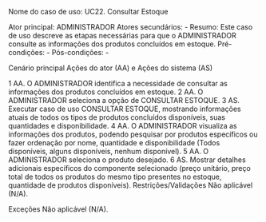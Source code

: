 Nome do caso de uso: UC22. Consultar Estoque

Ator principal: ADMINISTRADOR
Atores secundários: -
Resumo: Este caso de uso descreve as etapas necessárias para que o ADMINISTRADOR consulte as informações dos produtos concluídos em estoque.
Pré-condições: -
Pós-condições: -

Cenário principal
Ações do ator (AA) e Ações do sistema (AS)

1 AA. O ADMINISTRADOR identifica a necessidade de consultar as informações dos produtos concluídos em estoque.
2 AA. O ADMINISTRADOR seleciona a opção de CONSULTAR ESTOQUE.
3 AS. Executar caso de uso CONSULTAR ESTOQUE, mostrando informações atuais de todos os tipos de produtos concluídos disponíveis, suas quantidades e disponibilidade.
4 AA. O ADMINISTRADOR visualiza as informações dos produtos, podendo pesquisar por produtos específicos ou fazer ordenação por nome, quantidade e disponibilidade (Todos disponíveis, alguns disponíveis, nenhum disponível).
5 AA. O ADMINISTRADOR seleciona o produto desejado.
6 AS. Mostrar detalhes adicionais específicos do componente selecionado (preço unitário, preço total de todos os produtos do mesmo tipo presentes no estoque, quantidade de produtos disponíveis).
Restrições/Validações
Não aplicável (N/A).

Exceções
Não aplicável (N/A).

